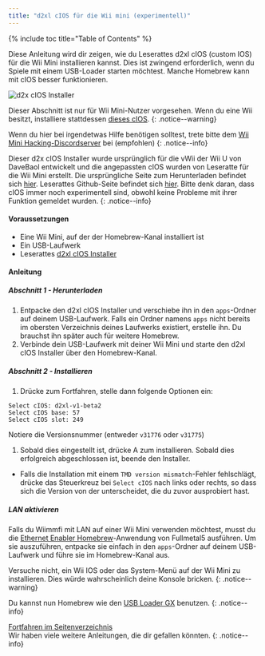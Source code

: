 ```yaml
---
title: "d2xl cIOS für die Wii mini (experimentell)"
---
```


{% include toc title="Table of Contents" %}

Diese Anleitung wird dir zeigen, wie du Leserattes d2xl cIOS (custom IOS) für die Wii Mini installieren kannst. Dies ist zwingend erforderlich, wenn du Spiele mit einem USB-Loader starten möchtest. Manche Homebrew kann mit cIOS besser funktionieren.

![d2x cIOS Installer](/images/cIOS.png)

Dieser Abschnitt ist nur für Wii Mini-Nutzer vorgesehen. Wenn du eine Wii besitzt, installiere stattdessen [dieses cIOS](cios).
{: .notice--warning}

Wenn du hier bei irgendetwas Hilfe benötigen solltest, trete bitte dem [Wii Mini Hacking-Discordserver](https://discord.gg/6ryxnkS) bei (empfohlen)
{: .notice--info}

Dieser d2x cIOS Installer wurde ursprünglich für die vWii der Wii U von DaveBaol entwickelt und die angepassten cIOS wurden von Leseratte für die Wii Mini erstellt. Die ursprüngliche Seite zum Herunterladen befindet sich [hier](https://wii.leseratte10.de/d2xl-cIOS/). Leserattes Github-Seite befindet sich [hier](https://github.com/Leseratte10/d2xl-cios). Bitte denk daran, dass cIOS immer noch experimentell sind, obwohl keine Probleme mit ihrer Funktion gemeldet wurden.
{: .notice--info}

#### Voraussetzungen

* Eine Wii Mini, auf der der Homebrew-Kanal installiert ist
* Ein USB-Laufwerk
* Leserattes [d2xl cIOS Installer](/assets/files/d2xl_wii_mini_cIOS_installer_v1_beta2.zip)

#### Anleitung

##### Abschnitt 1 - Herunterladen

1. Entpacke den d2xl cIOS Installer und verschiebe ihn in den `apps`-Ordner auf deinem USB-Laufwerk. Falls ein Ordner namens `apps` nicht bereits im obersten Verzeichnis deines Laufwerks existiert, erstelle ihn. Du brauchst ihn später auch für weitere Homebrew.
1. Verbinde dein USB-Laufwerk mit deiner Wii Mini und starte den d2xl cIOS Installer über den Homebrew-Kanal.

##### Abschnitt 2 - Installieren

1. Drücke zum Fortfahren, stelle dann folgende Optionen ein:
```
Select cIOS: d2xl-v1-beta2
Select cIOS base: 57
Select cIOS slot: 249
```

Notiere die Versionsnummer (entweder `v31776` oder `v31775`)
1. Sobald dies eingestellt ist, drücke A zum installieren. Sobald dies erfolgreich abgeschlossen ist, beende den Installer.
  - Falls die Installation mit einem `TMD version mismatch`-Fehler fehlschlägt, drücke das Steuerkreuz bei `Select cIOS` nach links oder rechts, so dass sich die Version von der unterscheidet, die du zuvor ausprobiert hast.


##### LAN aktivieren
Falls du Wiimmfi mit LAN auf einer Wii Mini verwenden möchtest, musst du die [Ethernet Enabler Homebrew](/assets/files/Wii_Mini_Ethernet_Enable.zip)-Anwendung von Fullmetal5 ausführen. Um sie auszuführen, entpacke sie einfach in den `apps`-Ordner auf deinem USB-Laufwerk und führe sie im Homebrew-Kanal aus.

Versuche nicht, ein Wii IOS oder das System-Menü auf der Wii Mini zu installieren. Dies würde wahrscheinlich deine Konsole bricken.
{: .notice--warning}

Du kannst nun Homebrew wie den [USB Loader GX](usbloadergx) benutzen.
{: .notice--info}

[Fortfahren im Seitenverzeichnis](site-navigation)<br> Wir haben viele weitere Anleitungen, die dir gefallen könnten.
{: .notice--info}
